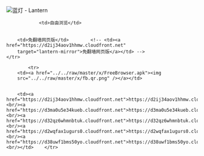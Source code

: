 

<img src="../../raw/master/x/8e0a2b81.c82003be.LanternYellow2.png" alt="蓝灯 - Lantern"/>
<table>
    <tr>
                
                <td>自由浏览</td>
        
        
        <td>免翻墙网页版</td>        <!-- <td><a href="https://d2ij34aov1hhmw.cloudfront.net"
        target="lantern-mirror">免翻墙网页版</a></td> -->
    </tr>
    
            <tr>
        <td><a href="../../raw/master/x/FreeBrowser.apk"><img
        src="../../raw/master/x/fb.qr.png" /></a></td>

        
        <td><a href="https://d2ij34aov1hhmw.cloudfront.net">https://d2ij34aov1hhmw.cloudfront.net</a><br/><a href="https://d3ma0u5e34kueb.cloudfront.net">https://d3ma0u5e34kueb.cloudfront.net</a><br/><a href="https://d32qz6whmnbtuk.cloudfront.net">https://d32qz6whmnbtuk.cloudfront.net</a><br/><a href="https://d2wqfax1ugurs0.cloudfront.net">https://d2wqfax1ugurs0.cloudfront.net</a><br/><a href="https://d38uwf1bms50yo.cloudfront.net">https://d38uwf1bms50yo.cloudfront.net</a><br/></td>    </tr>
</table>
